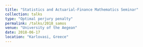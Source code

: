 ```yaml
---
title: "Statistics and Actuarial-Finance Mathematics Seminar"
collection: talks
type: "Optimal perjury penalty"
permalink: /talks/2018_samos
venue: "University of the Aegean"
date: 2018-06-17
location: "Karlovasi, Greece"
---
```



